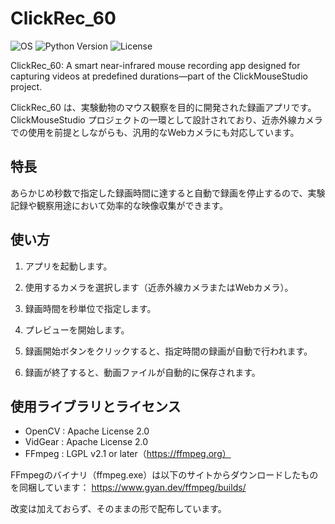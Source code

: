 # ClickRec_60

![OS](https://img.shields.io/badge/platform-Windows%2010%2F11_Only-green)
![Python Version](https://img.shields.io/badge/python-3.12.10-pink)
![License](https://img.shields.io/badge/license-Apache--2.0-blue)

ClickRec_60: A smart near-infrared mouse recording app designed for capturing videos at predefined durations—part of the ClickMouseStudio project.

ClickRec_60 は、実験動物のマウス観察を目的に開発された録画アプリです。ClickMouseStudio プロジェクトの一環として設計されており、近赤外線カメラでの使用を前提としながらも、汎用的なWebカメラにも対応しています。

## 特長
あらかじめ秒数で指定した録画時間に達すると自動で録画を停止するので、実験記録や観察用途において効率的な映像収集ができます。

## 使い方

1. アプリを起動します。

1. 使用するカメラを選択します（近赤外線カメラまたはWebカメラ）。

1. 録画時間を秒単位で指定します。

1. プレビューを開始します。

1. 録画開始ボタンをクリックすると、指定時間の録画が自動で行われます。

1. 録画が終了すると、動画ファイルが自動的に保存されます。



## 使用ライブラリとライセンス

- OpenCV : Apache License 2.0
- VidGear : Apache License 2.0
- FFmpeg : LGPL v2.1 or later（https://ffmpeg.org）

FFmpegのバイナリ（ffmpeg.exe）は以下のサイトからダウンロードしたものを同梱しています：
https://www.gyan.dev/ffmpeg/builds/

改変は加えておらず、そのままの形で配布しています。